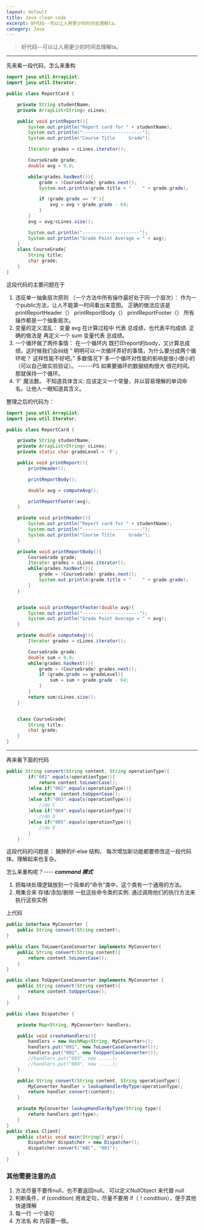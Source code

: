 ```yaml
---
layout: default
title: Java clean code
excerpt: 好代码--可以让人用更少的时间去理解ta。
category: Java
---
```


> 好代码--可以让人用更少的时间去理解ta。

---------------------------------------------
先来看一段代码，怎么来重构
```java
import java.util.ArrayList;
import java.util.Iterator;

public class ReportCard {

    private String studentName;
    private ArrayList<String> cLines;

    public void printReport(){
        System.out.println("Report card for " + studentName);
        System.out.println("----------------------");
        System.out.println("Course Title     Grade");

        Iterator grades = cLines.iterator();

        CourseGrade grade;
        double avg = 0.0;

        while(grades.hasNext()){
            grade = (CourseGrade) grades.next();
            System.out.println(grade.title + "    " + grade.grade);

            if (grade.grade == 'F'){
                avg = avg + grade.grade - 64;
            }
        }
        avg = avg/cLines.size();

        System.out.println("---------------------");
        System.out.println("Grade Point Average = " + avg);
    }
    class CourseGrade{
        String title;
        char grade;
    }
}
```

这段代码的主要问题在于
1. 违反单一抽象层次原则 （一个方法中所有操作最好处于同一个层次）：
 作为一个public方法，让人不能第一时间看出来意图。 正确的做法应该是
    printReportHeader（）
    printReportBody（）
    printReportFooter（）
所有操作都是一个抽象层次。
2. 变量的定义混乱：
变量 avg 在计算过程中 代表 总成绩，也代表平均成绩.
正确的做法是 再定义一个 sum 变量代表 总成绩。
3. 一个循环做了两件事情：
在一个循环内 既打印report的body，又计算总成绩。这时候我们会纠结
“ 明明可以一次循环弄好的事情，为什么要分成两个循环呢？ 这样性能不好吧。”
多数情况下 多一个循环对性能的影响是很小很小的（可以自己做实验验证）。 ------PS 如果要循环的数据结构很大 很花时间。那就保持一个循环。
4.  'F' 魔法数。 不知道具体含义:
  应该定义一个常量，并以容易理解的单词命名。让他人一眼知道其含义。
  
整理之后的代码为：

```java
import java.util.ArrayList;
import java.util.Iterator;

public class ReportCard {

    private String studentName;
    private ArrayList<String> cLines;
    private static char gradeLevel = 'F';

    public void printReport(){
        printHeader();

        printReportBody();

        double avg = computeAvg();

        printReportFooter(avg);
    }

    private void printHeader(){
        System.out.println("Report card for " + studentName);
        System.out.println("----------------------");
        System.out.println("Course Title     Grade");
    }

    private void printReportBody(){
        CourseGrade grade;
        Iterator grades = cLines.iterator();
        while(grades.hasNext()){
            grade = (CourseGrade) grades.next();
            System.out.println(grade.title + "    " + grade.grade);
        }
    }


    private void printReportFooter(double avg){
        System.out.println("---------------------");
        System.out.println("Grade Point Average = " + avg);
    }

    private double computeAvg(){
        Iterator grades = cLines.iterator();

        CourseGrade grade;
        double sum = 0.0;
        while(grades.hasNext()){
            grade = (CourseGrade) grades.next();
            if (grade.grade == gradeLevel){
                sum = sum + grade.grade - 64;
            }
        }
        return sum/cLines.size();
    }


    class CourseGrade{
        String title;
        char grade;
    }
}
``` 

-------------------------------------------

再来看下面的代码

```java
public String convert(String content, String operationType){
        if("001".equals(operationType)){
            return content.toLowerCase();
        }else if("002".equals(operationType)){
            return  content.toUpperCase();
        }else if("003".equals(operationType)){
            //do C
        }else if("004".equals(operationType)){
            //do D
        }else if("005".equals(operationType)){
            //do E
        }
    }
```
这段代码的问题是：
臃肿的if-else 结构， 每次增加新功能都要修改这一段代码体。理解起来也复杂。

怎么来重构呢？---- ***command 模式***
1. 把每块处理逻辑放到一个简单的“命令”类中，这个类有一个通用的方法。
2. 用集合来 存储/添加/删除 一批这些命令类的实例. 通过调用他们的执行方法来执行这些实例

上代码

```java
public interface MyConverter {
    public String convert(String content);
}

public class ToLowerCaseConverter implements MyConverter{
    public String convert(String content){
        return content.toLowerCase();
    }
}

public class ToUpperCaseConverter implements MyConverter {
    public String convert(String content){
        return content.toUpperCase();
    }
}

public class Dispatcher {

    private Map<String, MyConverter> handlers;

    public void createHandlers(){
        handlers = new HashMap<String, MyConverter>();
        handlers.put("001", new ToLowerCaseConverter());
        handlers.put("002", new ToUpperCaseConverter());
        //handlers.put("003", new .....);
        //handlers.put("004", new .....);
    }

    public String convert(String content, String operationType){
        MyConverter handler = lookupHandlerByType(operationType);
        return handler.convert(content);
    }

    private MyConverter lookupHandlerByType(String type){
        return handlers.get(type);
    }
}
public class Client{
    public static void main(String[] args){
        Dispatcher dispatcher = new Dispatcher();
        dispatcher.convert("ABC", "001");
    }
}
```

### 其他需要注意的点
1. 方法尽量不要传null，也不要返回null。 可以定义NullObject 来代替 null
2. 判断条件，if (condition) 用肯定句，尽量不要用 if（！condition），便于其他快速理解
3. 每一行 一个语句
4. 方法名 和 内容要一致。